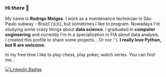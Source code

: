 ### Hi there 👋

My name is **Rodrigo Melges**. I work as a maintenance technician in São Paulo subway - Brazil (🇧🇷), but sometimes I like to program. Nowadays I'm studying some crazy things about **data science**. I graduated in **computer engineering** and currently I'm in a specialization in FIA about data analysis. I created this profile to share some projects... Or nor :'). **I really love Python, but R are welcome.**

In my free time I like to play chess, play poker, watch series. You can find me...

[![Linkedin Badge](https://img.shields.io/badge/-LinkedIn-blue?style=flat-square&logo=Linkedin&logoColor=white&link=https://www.linkedin.com/in/rodrigo-melges)](https://www.linkedin.com/in/rodrigo-melges)



<!--
**rodrigomelges/rodrigomelges** is a ✨ _special_ ✨ repository because its `README.md` (this file) appears on your GitHub profile.

Here are some ideas to get you started:

- 🔭 I’m currcriei projetos relacionados a assuntos da minha pós-graduaçãoently working on ...
- 🌱 I’m currently learning ...
- 👯 I’m looking to collaborate on ...
- 🤔 I’m looking for help with ...
- 💬 Ask me about ...
- 📫 How to reach me: ...
- 😄 Pronouns: ...
- ⚡ Fun fact: ...hing
-->
